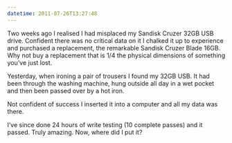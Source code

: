 ```yaml
---
datetime: 2011-07-26T13:27:48
---
```

Two weeks ago I realised I had misplaced my Sandisk Cruzer 32GB USB drive. Confident there was no critical data on it I chalked it up to experience and purchased a replacement, the remarkable Sandisk Cruzer Blade 16GB. Why not buy a replacement that is 1/4 the physical dimensions of something you’ve just lost.

Yesterday, when ironing a pair of trousers I found my 32GB USB. It had been through the washing machine, hung outside all day in a wet pocket and then been passed over by a hot iron.

Not confident of success I inserted it into a computer and all my data was there.

I’ve since done 24 hours of write testing (10 complete passes) and it passed. Truly amazing. Now, where did I put it?